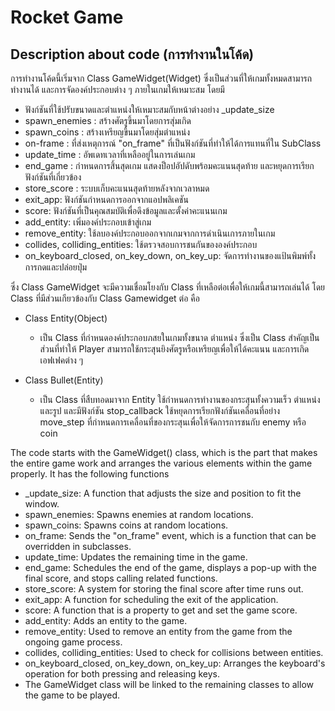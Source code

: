 # Rocket Game

## Description about code (การทำงานในโค้ด)

การทำงานโค้ดนี้เริ่มจาก Class GameWidget(Widget) ซึ่งเป็นส่วนที่ให้เกมทั้งหมดสามารถทำงานได้ และการจัดองค์ประกอบต่าง ๆ
ภายในเกมให้เหมาะสม โดยมี 

- ฟังก์ชันที่ใช้ปรับขนาดและตำแหน่งให้เหมาะสมกับหน้าต่างอย่าง _update_size 
- spawn_enemies : สร้างศัตรูขึ้นมาโดยการสุ่มเกิด
- spawn_coins : สร้างเหรียญขึ้นมาโดยสุ่มตำแหน่ง
- on-frame : ที่ส่งเหตุการณ์ "on_frame" ที่เป็นฟังก์ชันที่ทำให้ได้การแทนที่ใน SubClass
- update_time : อัพเดทเวลาที่เหลืออยู่ในการเล่นเกม 
- end_game : กำหนดการสิ้นสุดเกม แสดงป็อปอัปดับพร้อมคะแนนสุดท้าย และหยุดการเรียกฟังก์ชันที่เกี่ยวข้อง
- store_score : ระบบเก็บคะแนนสุดท้ายหลังจากเวลาหมด
- exit_app: ฟังก์ชันกำหนดการออกจากแอปพลิเคชัน
- score: ฟังก์ชันที่เป็นคุณสมบัติเพื่อดึงข้อมูลและตั้งค่าคะแนนเกม
- add_entity: เพิ่มองค์ประกอบเข้าสู่เกม
- remove_entity: ใช้ลบองค์ประกอบออกจากเกมจากการดำเนินเการภายในเกม
- collides, colliding_entities: ใช้ตรวจสอบการชนกันขององค์ประกอบ
- on_keyboard_closed, on_key_down, on_key_up: จัดการทำงานของแป้นพิมพ์ทั้งการกดและปล่อยปุ่ม

ซึ่ง Class GameWidget จะมีความเชื่อมโยงกับ Class ที่เหลือต่อเพื่อให้เกมนี้สามารถเล่นได้
โดย Class ที่มีส่วนเกียวข้องกับ Class Gamewidget ต่อ คือ

- Class Entity(Object)
    - เป็น Class ที่กำหนดองค์ประกอบภสยในเกมทั้งขนาด ตำแหน่ง ซึ่งเป็น Class สำคัญเป็นส่วนที่ทำให้ Player สามารถใช้กระสุนยิงศัตรูหรือเหรียญเพื่อให้ได้คะแนน และการเกิดเอฟเฟคต่าง ๆ

- Class Bullet(Entity)
    - เป็น Class ที่สืบทอดมาจาก Entity ใช้กำหนดการทำงานของกระสุนทั้งความเร็ว ตำแหน่ง และรูป และมีฟังก์ชัน stop_callback ใช้หยุดการเรียกฟังก์ชันเคลื่อนที่อย่าง move_step ที่กำหนดการเคลื่อนที่ของกระสุนเพื่อให้จัดการการชนกับ enemy หรือ coin


The code starts with the GameWidget() class, which is the part that makes the entire game work and arranges the various elements within the game properly. 
It has the following functions

- _update_size: A function that adjusts the size and position to fit the window.
- spawn_enemies: Spawns enemies at random locations.
- spawn_coins: Spawns coins at random locations.
- on_frame: Sends the "on_frame" event, which is a function that can be overridden in subclasses.
- update_time: Updates the remaining time in the game.
- end_game: Schedules the end of the game, displays a pop-up with the final score, and stops calling related functions.
- store_score: A system for storing the final score after time runs out.
- exit_app: A function for scheduling the exit of the application.
- score: A function that is a property to get and set the game score.
- add_entity: Adds an entity to the game.
- remove_entity: Used to remove an entity from the game from the ongoing game process.
- collides, colliding_entities: Used to check for collisions between entities.
- on_keyboard_closed, on_key_down, on_key_up: Arranges the keyboard's operation for both pressing and releasing keys.
- The GameWidget class will be linked to the remaining classes to allow the game to be played.